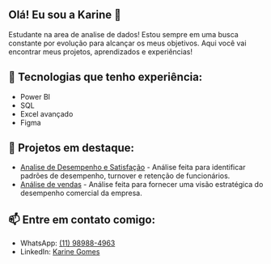 ## Olá! Eu sou a Karine 👋

Estudante na area de analise de dados! Estou sempre em uma busca constante por evolução para alcançar os meus objetivos.
Aqui você vai encontrar meus projetos, aprendizados e experiências!

## 🌱 Tecnologias que tenho experiência:
- Power BI
- SQL
- Excel avançado
- Figma

## 📌 Projetos em destaque:
- [Analise de Desempenho e Satisfação](https://github.com/KarineGomesz/People-analytics) - Análise feita para identificar padrões de desempenho, turnover e retenção de funcionários.
- [Análise de vendas](https://github.com/KarineGomesz/Vendas) - Análise feita para fornecer uma visão estratégica do desempenho comercial da empresa.

## 📫 Entre em contato comigo:
- WhatsApp: [(11) 98988-4963](https://api.whatsapp.com/send/?phone=5511989884963&text&type=phone_number&app_absent=0)
- LinkedIn: [Karine Gomes](https://www.linkedin.com/in/karine-gomes-2001/)
